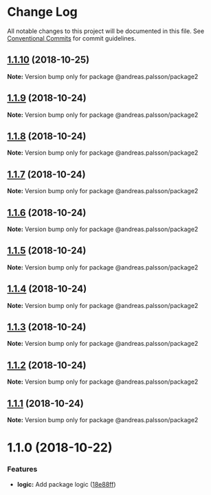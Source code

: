 # Change Log

All notable changes to this project will be documented in this file.
See [Conventional Commits](https://conventionalcommits.org) for commit guidelines.

## [1.1.10](https://github.com/andreaspalsson/monotest/compare/@andreas.palsson/package2@1.1.9...@andreas.palsson/package2@1.1.10) (2018-10-25)

**Note:** Version bump only for package @andreas.palsson/package2





## [1.1.9](https://github.com/andreaspalsson/monotest/compare/@andreas.palsson/package2@1.1.8...@andreas.palsson/package2@1.1.9) (2018-10-24)

**Note:** Version bump only for package @andreas.palsson/package2





## [1.1.8](https://github.com/andreaspalsson/monotest/compare/@andreas.palsson/package2@1.1.7...@andreas.palsson/package2@1.1.8) (2018-10-24)

**Note:** Version bump only for package @andreas.palsson/package2





## [1.1.7](https://github.com/andreaspalsson/monotest/compare/@andreas.palsson/package2@1.1.6...@andreas.palsson/package2@1.1.7) (2018-10-24)

**Note:** Version bump only for package @andreas.palsson/package2





## [1.1.6](https://github.com/andreaspalsson/monotest/compare/@andreas.palsson/package2@1.1.5...@andreas.palsson/package2@1.1.6) (2018-10-24)

**Note:** Version bump only for package @andreas.palsson/package2





## [1.1.5](https://github.com/andreaspalsson/monotest/compare/@andreas.palsson/package2@1.1.4...@andreas.palsson/package2@1.1.5) (2018-10-24)

**Note:** Version bump only for package @andreas.palsson/package2





## [1.1.4](https://github.com/andreaspalsson/monotest/compare/@andreas.palsson/package2@1.1.3...@andreas.palsson/package2@1.1.4) (2018-10-24)

**Note:** Version bump only for package @andreas.palsson/package2





## [1.1.3](https://github.com/andreaspalsson/monotest/compare/@andreas.palsson/package2@1.1.2...@andreas.palsson/package2@1.1.3) (2018-10-24)

**Note:** Version bump only for package @andreas.palsson/package2





## [1.1.2](https://github.com/andreaspalsson/monotest/compare/@andreas.palsson/package2@1.1.1...@andreas.palsson/package2@1.1.2) (2018-10-24)

**Note:** Version bump only for package @andreas.palsson/package2





## [1.1.1](https://github.com/andreaspalsson/monotest/compare/@andreas.palsson/package2@1.1.0...@andreas.palsson/package2@1.1.1) (2018-10-24)

**Note:** Version bump only for package @andreas.palsson/package2





# 1.1.0 (2018-10-22)


### Features

* **logic:** Add package logic ([18e88ff](https://github.com/andreaspalsson/monotest/commit/18e88ff))

